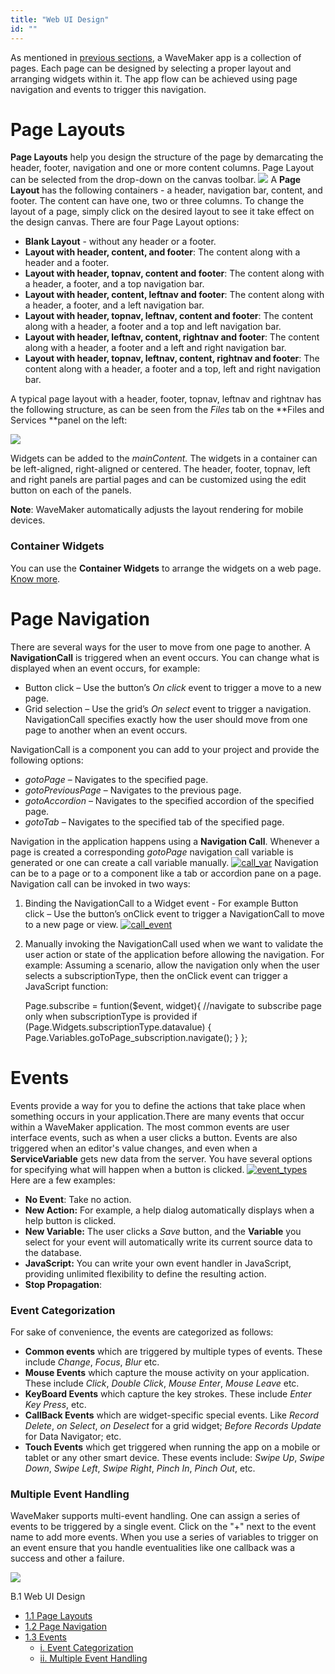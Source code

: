 ```yaml
---
title: "Web UI Design"
id: ""
---
```


As mentioned in [previous sections](/learn/app-development/ui-design/design-overview/), a WaveMaker app is a collection of pages. Each page can be designed by selecting a proper layout and arranging widgets within it. The app flow can be achieved using page navigation and events to trigger this navigation.

# Page Layouts

**Page Layouts** help you design the structure of the page by demarcating the header, footer, navigation and one or more content columns. Page Layout can be selected from the drop-down on the canvas toolbar. [![](./assets/page_layout.png)](./assets/page_layout.png) A **Page Layout** has the following containers - a header, navigation bar, content, and footer. The content can have one, two or three columns. To change the layout of a page, simply click on the desired layout to see it take effect on the design canvas. There are four Page Layout options:

- **Blank Layout** - without any header or a footer.
- **Layout with header, content, and footer**: The content along with a header and a footer.
- **Layout with header, topnav, content and footer**: The content along with a header, a footer, and a top navigation bar.
- **Layout with header, content, leftnav and footer**: The content along with a header, a footer, and a left navigation bar.
- **Layout with header, topnav, leftnav, content and footer**: The content along with a header, a footer and a top and left navigation bar.
- **Layout with header, leftnav, content, rightnav and footer**: The content along with a header, a footer and a left and right navigation bar.
- **Layout with header, topnav, leftnav, content, rightnav and footer**: The content along with a header, a footer and a top, left and right navigation bar.

A typical page layout with a header, footer, topnav, leftnav and rightnav has the following structure, as can be seen from the _Files_ tab on the **Files and Services **panel on the left:

[![](./assets/page_layout_files.png)](./assets/page_layout_files.png)

Widgets can be added to the _mainContent._ The widgets in a container can be left-aligned, right-aligned or centered. The header, footer, topnav, left and right panels are partial pages and can be customized using the edit button on each of the panels.

**Note**: WaveMaker automatically adjusts the layout rendering for mobile devices.

### Container Widgets

You can use the **Container Widgets** to arrange the widgets on a web page. [Know more](/learn/app-development/widgets/widget-library/#container).

# Page Navigation

There are several ways for the user to move from one page to another. A **NavigationCall** is triggered when an event occurs. You can change what is displayed when an event occurs, for example:

- Button click – Use the button’s _On click_ event to trigger a move to a new page.
- Grid selection – Use the grid’s _On select_ event to trigger a navigation. NavigationCall specifies exactly how the user should move from one page to another when an event occurs.

NavigationCall is a component you can add to your project and provide the following options:

- _gotoPage_ – Navigates to the specified page.
- _gotoPreviousPage_ – Navigates to the previous page.
- _gotoAccordion_ – Navigates to the specified accordion of the specified page.
- _gotoTab_ – Navigates to the specified tab of the specified page.

Navigation in the application happens using a **Navigation Call**. Whenever a page is created a corresponding _gotoPage_ navigation call variable is generated or one can create a call variable manually. [![call_var](./assets/call_var.png)](./assets/call_var.png) Navigation can be to a page or to a component like a tab or accordion pane on a page. Navigation call can be invoked in two ways:

1. Binding the NavigationCall to a Widget event - For example Button click – Use the button’s onClick event to trigger a NavigationCall to move to a new page or view. [![call_event](./assets/call_event.png)](./assets/call_event.png)
2. Manually invoking the NavigationCall used when we want to validate the user action or state of the application before allowing the navigation. For example: Assuming a scenario, allow the navigation only when the user selects a subscriptionType, then the onClick event can trigger a JavaScript function:
    
    Page.subscribe = funtion($event, widget){
      //navigate to subscribe page only when subscriptionType is provided
      if (Page.Widgets.subscriptionType.datavalue) {
          Page.Variables.goToPage\_subscription.navigate();
       }
     };
    

# Events

Events provide a way for you to define the actions that take place when something occurs in your application.There are many events that occur within a WaveMaker application. The most common events are user interface events, such as when a user clicks a button. Events are also triggered when an editor's value changes, and even when a **ServiceVariable** gets new data from the server. You have several options for specifying what will happen when a button is clicked. [![event_types](./assets/event_types.png)](./assets/event_types.png) Here are a few examples:

- **No Event**: Take no action.
- **New Action:** For example, a help dialog automatically displays when a help button is clicked.
- **New Variable:** The user clicks a _Save_ button, and the **Variable** you select for your event will automatically write its current source data to the database.
- **JavaScript:** You can write your own event handler in JavaScript, providing unlimited flexibility to define the resulting action.
- **Stop Propagation**:

### Event Categorization

For sake of convenience, the events are categorized as follows:

- **Common events** which are triggered by multiple types of events. These include _Change_, _Focus_, _Blur_ etc.
- **Mouse Events** which capture the mouse activity on your application. These include _Click_, _Double Click_, _Mouse Enter_, _Mouse Leave_ etc.
- **KeyBoard Events** which capture the key strokes. These include _Enter Key Press_, etc.
- **CallBack Events** which are widget-specific special events. Like _Record Delete_, _on Select_, _on Deselect_ for a grid widget; _Before Records Update_ for Data Navigator; etc.
- **Touch Events** which get triggered when running the app on a mobile or tablet or any other smart device. These events include: _Swipe Up_, _Swipe Down_, _Swipe Left_, _Swipe Right_, _Pinch In_, _Pinch Out_, etc.

### Multiple Event Handling

WaveMaker supports multi-event handling. One can assign a series of events to be triggered by a single event. Click on the "+" next to the event name to add more events. When you use a series of variables to trigger on an event ensure that you handle eventualities like one callback was a success and other a failure.

[![](./assets/event_multi.png)](./assets/event_multi.png)

B.1 Web UI Design

- [1.1 Page Layouts](/learn/responsive-web/web-ui-design/#page-layouts)
- [1.2 Page Navigation](#page-navigation)
- [1.3 Events](#events)
    - [i. Event Categorization](#event-categorization)
    - [ii. Multiple Event Handling](#multiple-events)

